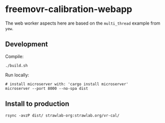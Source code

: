 # freemovr-calibration-webapp

The web worker aspects here are based on the `multi_thread` example from `yew`.

## Development

Compile:

    ./build.sh

Run locally:

    # install microserver with: 'cargo install microserver'
    microserver --port 8000 --no-spa dist

## Install to production

    rsync -avzP dist/ strawlab-org:strawlab.org/vr-cal/
